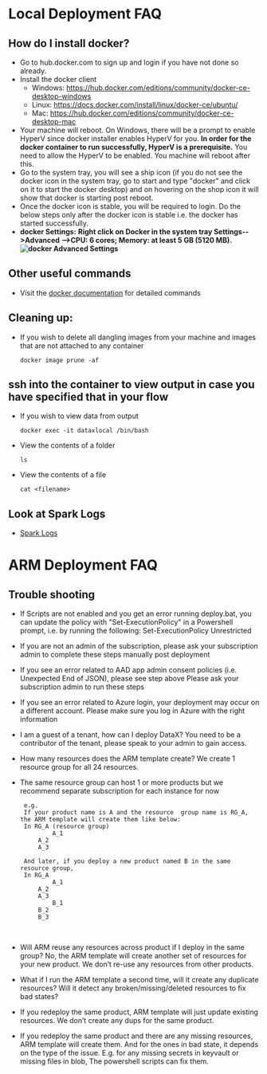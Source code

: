 ﻿#  Local Deployment FAQ
## How do I install docker? 
 - Go to hub.docker.com to sign up and login if you have not done so already.
 - Install the docker client
	- Windows: https://hub.docker.com/editions/community/docker-ce-desktop-windows
	- Linux: https://docs.docker.com/install/linux/docker-ce/ubuntu/  
	- Mac: https://hub.docker.com/editions/community/docker-ce-desktop-mac
 - Your machine will reboot. On Windows, there will be a prompt to enable HyperV since docker installer enables HyperV for you. **In order for the docker container to run successfully, HyperV is a prerequisite.** You need to allow the HyperV to be enabled. You machine will reboot after this.
 - Go to the system tray, you will see a ship icon (if you do not see the docker icon in the system tray, go to start and type "docker" and click on it to start the docker desktop) and on hovering on the shop icon it will show that docker is starting post reboot. 
 - Once the docker icon is stable, you will be required to login. Do the below steps only after the docker icon is stable i.e. the docker has started successfully.
 - **docker Settings:** 
	**Right click on Docker in the system tray Settings-->Advanced -->CPU: 6 cores; Memory: at least 5 GB (5120 MB).**
   **![docker Advanced Settings](https://github.com/Microsoft/data-accelerator/wiki/tutorials/images/AdvancedDockerSettings.PNG)**
## Other useful commands
 - Visit the [docker documentation](https://docs.docker.com/engine/reference/commandline/docker/) for detailed commands
## Cleaning up:
 - If you wish to delete all dangling images from your machine and images that are not attached to any container
   ```
   docker image prune -af
   ```
## ssh into the container to view output in case you have specified that in your flow
 - If you wish to view data from output
   ```
   docker exec -it dataxlocal /bin/bash
   ```
  - View the contents of a folder
    ```
    ls
    ```
  - View the contents of a file
    ```
    cat <filename>
    ```
## Look at Spark Logs
   - [Spark Logs](https://github.com/Microsoft/data-accelerator/wiki/Local-Tutorial-6-Debugging-using-Spark-logs)
#  ARM Deployment FAQ
## Trouble shooting
 - If Scripts are not enabled and you get an error running deploy.bat, you can update the policy with "Set-ExecutionPolicy" in a Powershell prompt, i.e. by running the following: Set-ExecutionPolicy Unrestricted
 - If you are not an admin of the subscription, please ask your subscription admin to complete these steps manually post deployment 
 - If you see an error related to AAD app admin consent policies (i.e. Unexpected End of JSON), please see step above  Please ask your subscription admin to run these steps
 - If you see an error related to Azure login, your deployment may occur on a different account. Please make sure you log in Azure with the right information
 - I am a guest of a tenant, how can I deploy DataX?  You need to be a contributor of the tenant, please speak to your admin to gain access.
 - How many resources does the ARM template create?  We create 1 resource group for all 24 resources.
 - The same resource group can host 1 or more products but we recommend separate subscription for each instance for now

		e.g.
		If your product name is A and the resource  group name is RG_A, the ARM template will create them like below:
		In RG_A (resource group)
		        A_1
			A_2
			A_3
		 
		And later, if you deploy a new product named B in the same resource group,
		In RG_A
		        A_1
			A_2
			A_3
		        B_1
			B_2
			B_3
 
 - Will ARM reuse any resources across product if I deploy in the same group?  No, the ARM template will create another set of resources for your new product. We don’t re-use any resources from other products.
 
 - What if I run the ARM template a second time, will it create any duplicate resources?  Will it detect any broken/missing/deleted resources to fix bad states?
	
 - If you redeploy the same product, ARM template will just update existing resources. We don’t create any dups for the same product.
 
 - If you redeploy the same product and there are any missing resources, ARM template will create them. And for the ones in bad state, it depends on the type of the issue. E.g. for any missing secrets in keyvault or missing files in blob, The powershell scripts can fix them.




